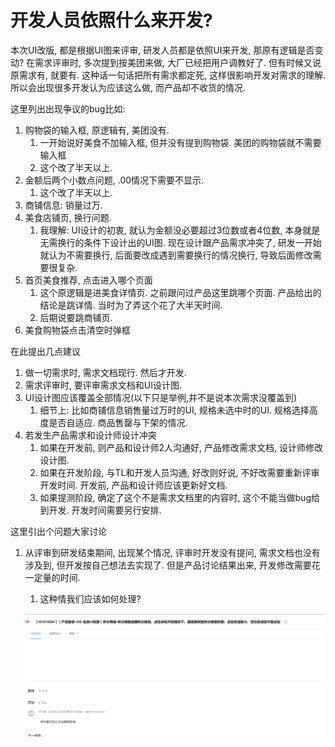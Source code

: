 # 开发人员依照什么来开发?

本次UI改版, 都是根据UI图来评审, 研发人员都是依照UI来开发, 那原有逻辑是否变动? 在需求评审时, 多次提到按美团来做, 大厂已经把用户调教好了. 但有时候又说原需求有, 就要有. 这种话一句话把所有需求都定死, 这样很影响开发对需求的理解. 所以会出现很多开发认为应该这么做, 而产品却不收货的情况.

这里列出出现争议的bug比如:
1. 购物袋的输入框, 原逻辑有, 美团没有.
    1. 一开始说好美食不加输入框, 但并没有提到购物袋. 美团的购物袋就不需要输入框
    2. 这个改了半天以上.
2. 金额后两个小数点问题, .00情况下需要不显示.
    1. 这个改了半天以上.
3. 商铺信息: 销量过万. 
4. 美食店铺页, 换行问题.
    1. 我理解: UI设计的初衷, 就认为金额没必要超过3位数或者4位数, 本身就是无需换行的条件下设计出的UI图. 现在设计跟产品需求冲突了, 研发一开始就认为不需要换行, 后面要改成遇到需要换行的情况换行, 导致后面修改需要很复杂.
5. 首页美食推荐, 点击进入哪个页面
    1. 这个原逻辑是进美食详情页. 之前跟问过产品这里跳哪个页面. 产品给出的结论是跳详情. 当时为了弄这个花了大半天时间.
    2. 后期说要跳商铺页.
6. 美食购物袋点击清空时弹框

在此提出几点建议
1. 做一切需求时, 需求文档现行. 然后才开发.
2. 需求评审时, 要评审需求文档和UI设计图.
3. UI设计图应该覆盖全部情况(以下只是举例,并不是说本次需求没覆盖到)
    1. 细节上: 比如商铺信息销售量过万时的UI, 规格未选中时的UI. 规格选择高度是否自适应. 商品售罄与下架的情况.
4. 若发生产品需求和设计师设计冲突
    1. 如果在开发前, 则产品和设计师2人沟通好, 产品修改需求文档, 设计师修改设计图.
    2. 如果在开发阶段, 与TL和开发人员沟通, 好改则好说, 不好改需要重新评审开发时间. 开发前, 产品和设计师应该更新好文档.
    3. 如果提测阶段, 确定了这个不是需求文档里的内容时, 这个不能当做bug给到开发. 开发时间需要另行安排.

这里引出个问题大家讨论
1. 从评审到研发结束期间, 出现某个情况, 评审时开发没有提问, 需求文档也没有涉及到, 但开发按自己想法去实现了. 但是产品讨论结果出来, 开发修改需要花一定量的时间.
    1. 这种情我们应该如何处理?

    
    
    ![-w1446](media/16027490578926.jpg)
